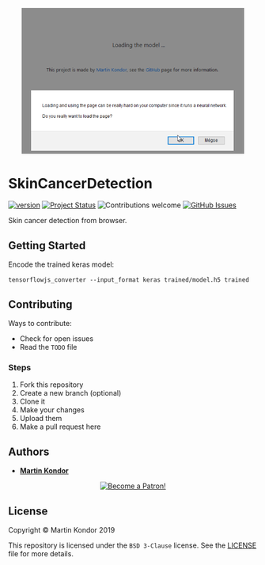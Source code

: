 <p align="center"><img src="public/img/SkinCancerDetection.gif" width="450"></p>

# SkinCancerDetection

[![version](https://img.shields.io/badge/version-v1.0.0-brightgreen.svg)](https://github.com/MartinKondor/SkinCancerDetection) [![Project Status](https://img.shields.io/badge/status-active-brightgreen.svg)](https://github.com/MartinKondor/SkinCancerDetection) ![Contributions welcome](https://img.shields.io/badge/contributions-welcome-brightgreen.svg) [![GitHub Issues](https://img.shields.io/github/issues/MartinKondor/SkinCancerDetection.svg)](https://github.com/MartinKondor/SkinCancerDetection/issues)

Skin cancer detection from browser.

## Getting Started

Encode the trained keras model:

```
tensorflowjs_converter --input_format keras trained/model.h5 trained
```

## Contributing

Ways to contribute:

* Check for open issues
* Read the ```TODO``` file

### Steps

1. Fork this repository
2. Create a new branch (optional)
3. Clone it
4. Make your changes
5. Upload them
6. Make a pull request here

## Authors

* **[Martin Kondor](https://github.com/MartinKondor)**

<p align="center"><a href="https://www.patreon.com/bePatron?u=17006186" data-patreon-widget-type="become-patron-button"><img width="222" class="img-responsive" alt="Become a Patron!" title="Become a Patron!" src="https://martinkondor.github.io/img/become_a_patron_button.png"></a></p>

## License

Copyright &copy; Martin Kondor 2019

This repository is licensed under the ```BSD 3-Clause``` license.
See the [LICENSE](./LICENSE) file for more details.
